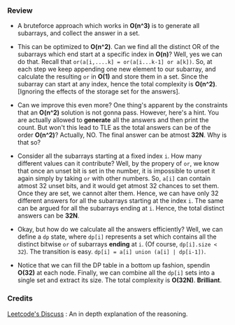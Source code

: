 ### Review
* A bruteforce approach which works in **O(n^3)** is to generate all subarrays, and collect the answer in a set.

* This can be optimized to **O(n^2)**. Can we find all the distinct OR of the subarrays which end start at a specific index in **O(n)**? Well, yes we can do that. Recall that `or(a[i,....k] = or(a[i...k-1] or a[k])`. So, at each step we keep appending one new element to our subarray, and calculate the resulting `or` in **O(1)** and store them in a set. Since the subarray can start at any index, hence the total complexity is **O(n^2)**. [Ignoring the effects of the storage set for the answers].

* Can we improve this even more? One thing's apparent by the constraints that an **O(n^2)** solution is not gonna pass. However, here's a hint. You are actually allowed to **generate** all the answers and then print the count. But won't this lead to TLE as the total answers can be of the order **O(n^2)**? Actually, NO. The final answer can be atmost **32N**. Why is that so? 

* Consider all the subarrays starting at a fixed index `i`. How many different values can it contribute? Well, by the propery of `or`, we know that once an unset bit is set in the number, it is impossible to unset it again simply by taking `or` with other numbers. So, `a[i]` can contain atmost 32 unset bits, and it would get atmost 32 chances to set them. Once they are set, we cannot alter them. Hence, we can have only 32 different answers for all the subarrays starting at the index `i`. The same can be argued for all the subarrays ending at `i`. Hence, the total distinct answers can be **32N**.

* Okay, but how do we calculate all the answers efficiently? Well, we can define a `dp` state, where `dp[i]` represents a set which contains all the distinct bitwise `or` of subarrays **ending** at `i`. (Of course, `dp[i].size < 32`). The transition is easy. `dp[i] = a[i] union (a[i] | dp[i-1])`.

* Notice that we can fill the DP table in a bottom up fashion, spendin **O(32)** at each node. Finally, we can combine all the `dp[i]` sets into a single set and extract its size. The total complexity is **O(32N)**. **Brilliant**.

### Credits
[Leetcode's Discuss](https://leetcode.com/problems/bitwise-ors-of-subarrays/discuss/165933/Python-Dynamic-programming-solution-with-indepth-explanation-of-intuition.) : An in depth explanation of the reasoning.
